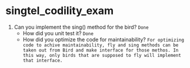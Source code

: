 # singtel_codility_exam

1. Can you implement the sing() method for the bird? `Done`
    - How did you unit test it? `Done` 
    - How did you optimize the code for maintainability? `For optimizing code to achive maintainability,
     fly and sing methods can be taken out from Bird and make interface for those methos. In this way, only birds that are supposed
     to fly will implement that interface.`